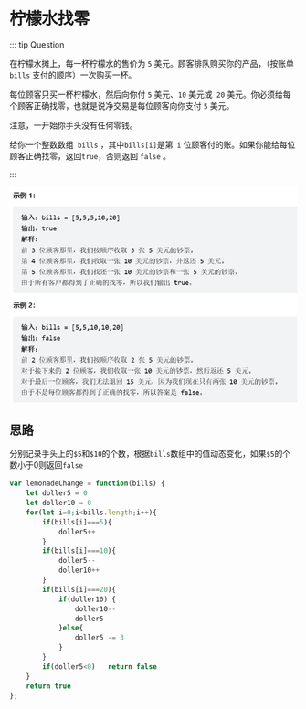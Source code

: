 # 柠檬水找零

::: tip Question

在柠檬水摊上，每一杯柠檬水的售价为 `5` 美元。顾客排队购买你的产品，（按账单` bills` 支付的顺序）一次购买一杯。

每位顾客只买一杯柠檬水，然后向你付 `5` 美元、`10` 美元或` 20` 美元。你必须给每个顾客正确找零，也就是说净交易是每位顾客向你支付 `5` 美元。

注意，一开始你手头没有任何零钱。

给你一个整数数组` bills` ，其中` bills[i] `是第` i` 位顾客付的账。如果你能给每位顾客正确找零，返回` true `，否则返回 `false` 。

:::

<img src="/images/image-20230618105128052.png" alt="image-20230618105128052" style="zoom:70%;" />

## 思路

分别记录手头上的`$5`和`$10`的个数，根据`bills`数组中的值动态变化，如果`$5`的个数小于0则返回`false`

```js
var lemonadeChange = function(bills) {
    let doller5 = 0
    let doller10 = 0
    for(let i=0;i<bills.length;i++){
        if(bills[i]===5){
            doller5++
        }
        if(bills[i]===10){
            doller5--
            doller10++
        }
        if(bills[i]===20){
            if(doller10) {
                doller10--
                doller5--
            }else{
                doller5 -= 3
            }
        }
        if(doller5<0)   return false
    }
    return true
};
```

